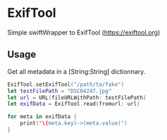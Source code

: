 # ExifTool

Simple swiftWrapper to ExifTool (https://exiftool.org)

## Usage

Get all metadata in a [String:String] dictionnary.

```swift
ExifTool.setExifTool("/path/to/fake")
let testFilePath = "DSC04247.jpg"
let url = URL(fileURLWithPath: testFilePath)
let exifData = ExifTool.read(fromurl: url)

for meta in exifData {
    print("\(meta.key)->(meta.value)")
}
```